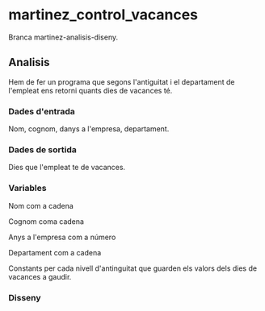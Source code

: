 # martinez_control_vacances
Branca martinez-analisis-diseny.

## Analisis
Hem de fer un programa que segons l'antiguitat i el departament de l'empleat ens retorni quants dies de vacances té.

### Dades d'entrada
Nom, cognom, danys a l'empresa, departament.

### Dades de sortida
Dies que l'empleat te de vacances.

### Variables
Nom com a cadena

Cognom coma cadena

Anys a l'empresa com a número

Departament com a cadena

Constants per cada nivell d'antinguitat 
que guarden els valors dels dies de vacances a gaudir.

### Disseny

